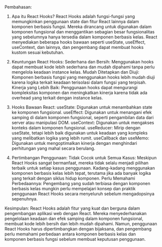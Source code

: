 Pembahasan:

1. Apa itu React Hooks?
React Hooks adalah fungsi-fungsi yang memungkinkan penggunaan state dan fitur React lainnya dalam komponen berbasis fungsi.
Mereka dirancang untuk digunakan dalam komponen fungsional dan menggantikan sebagian besar fungsionalitas yang sebelumnya hanya tersedia dalam komponen berbasis kelas.
React menyediakan beberapa hooks bawaan seperti useState, useEffect, useContext, dan lainnya, dan pengembang dapat membuat hooks kustom sesuai kebutuhan.

2. Keuntungan React Hooks:
Sederhana dan Bersih: Menggunakan hooks dapat membuat kode lebih sederhana dan mudah dipahami tanpa perlu mengelola keadaan instance kelas.
Mudah Ditetapkan dan Diuji: Komponen berbasis fungsi yang menggunakan hooks lebih mudah diuji karena logika terkait keadaan terisolasi dalam fungsi yang terpisah.
Kinerja yang Lebih Baik: Penggunaan hooks dapat mengurangi kompleksitas komponen dan meningkatkan kinerja karena tidak ada overhead yang terkait dengan instance kelas.

3. Hooks Bawaan React:
useState: Digunakan untuk menambahkan state ke komponen fungsional.
useEffect: Digunakan untuk menangani efek samping di dalam komponen fungsional, seperti pengambilan data dari server atau manipulasi DOM.
useContext: Digunakan untuk mengakses konteks dalam komponen fungsional.
useReducer: Mirip dengan useState, tetapi lebih baik digunakan untuk keadaan yang kompleks yang melibatkan logika yang lebih rumit.
useCallback dan useMemo: Digunakan untuk mengoptimalkan kinerja dengan menghindari perhitungan yang mahal secara berulang.

4. Pertimbangan Penggunaan:
Tidak Cocok untuk Semua Kasus: Meskipun React Hooks sangat bermanfaat, mereka tidak selalu menjadi pilihan terbaik untuk setiap kasus penggunaan. Kadang-kadang menggunakan komponen berbasis kelas lebih tepat, terutama jika ada banyak logika yang terkait dengan siklus hidup komponen.
Perlu Memahami Perbedaannya: Pengembang yang sudah terbiasa dengan komponen berbasis kelas mungkin perlu mempelajari konsep dan praktik penggunaan React Hooks secara menyeluruh sebelum mengadopsinya sepenuhnya.

Kesimpulan:
React Hooks adalah fitur yang kuat dan berguna dalam pengembangan aplikasi web dengan React. Mereka menyederhanakan pengelolaan keadaan dan efek samping dalam komponen fungsional, membuat kode lebih bersih dan lebih mudah dipahami. Namun, penggunaan React Hooks harus dipertimbangkan dengan bijaksana, dan pengembang perlu memahami perbedaan antara komponen berbasis kelas dan komponen berbasis fungsi sebelum membuat keputusan penggunaan.